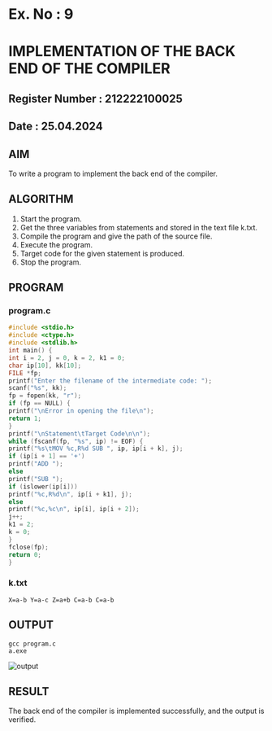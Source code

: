 # Ex. No : 9	
# IMPLEMENTATION OF THE BACK END OF THE COMPILER 
## Register Number : 212222100025
## Date : 25.04.2024

## AIM   
To write a program to implement the back end of the compiler.

## ALGORITHM
1.	Start the program.
2.	Get the three variables from statements and stored in the text file k.txt.
3.	Compile the program and give the path of the source file.
4.	Execute the program.
5.	Target code for the given statement is produced.
6.	Stop the program.

## PROGRAM
### program.c
```c
#include <stdio.h> 
#include <ctype.h> 
#include <stdlib.h> 
int main() { 
int i = 2, j = 0, k = 2, k1 = 0; 
char ip[10], kk[10]; 
FILE *fp; 
printf("Enter the filename of the intermediate code: "); 
scanf("%s", kk); 
fp = fopen(kk, "r"); 
if (fp == NULL) { 
printf("\nError in opening the file\n"); 
return 1; 
} 
printf("\nStatement\tTarget Code\n\n"); 
while (fscanf(fp, "%s", ip) != EOF) { 
printf("%s\tMOV %c,R%d SUB ", ip, ip[i + k], j); 
if (ip[i + 1] == '+') 
printf("ADD "); 
else 
printf("SUB "); 
if (islower(ip[i])) 
printf("%c,R%d\n", ip[i + k1], j); 
else 
printf("%c,%c\n", ip[i], ip[i + 2]); 
j++; 
k1 = 2; 
k = 0; 
} 
fclose(fp); 
return 0; 
}
```
### k.txt
```
X=a-b Y=a-c Z=a+b C=a-b C=a-b
```

## OUTPUT 
```
gcc program.c
a.exe
```
![output](https://github.com/Manoj162004/19CS409-Compiler-Design-Lab/assets/120365042/e3eeda18-605a-4e86-bcb0-adc642737e47)

## RESULT
The back end of the compiler is implemented successfully, and the output is verified.
